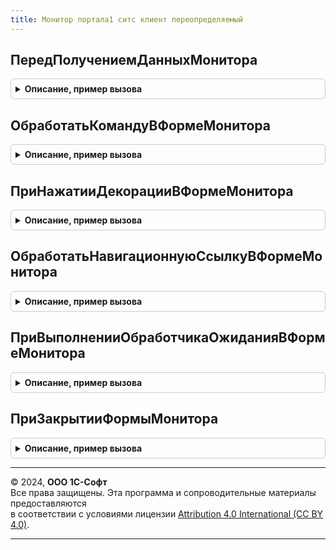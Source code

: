 ```yaml
---
title: Монитор портала1 ситс клиент переопределяемый
---
```



## ПередПолучениемДанныхМонитора
<details style="margin: 1em 0; padding: 0.5em; border: 1px solid #ccc; border-radius: 6px;">

<summary style="font-weight: bold; cursor: pointer;">Описание, пример вызова</summary>

```bsl

// Вызывается перед началом получения данных в форме Монитора в контексте клиента.
// Описание формы Монитора см. в методе ПриСозданииФормыМонитора общего
// модуля МониторПортала1СИТСПереопределяемый, параметр Форма.
//
// Параметры:
//	Форма - ФормаКлиентскогоПриложения - форма Монитора.
//
//@skip-warning
Процедура ПередПолучениемДанныхМонитора(Форма) Экспорт
```

Пример вызова
```bsl
МониторПортала1СИТСКлиентПереопределяемый.ПередПолучениемДанныхМонитора(Форма) 
```
</details>

## ОбработатьКомандуВФормеМонитора
<details style="margin: 1em 0; padding: 0.5em; border: 1px solid #ccc; border-radius: 6px;">

<summary style="font-weight: bold; cursor: pointer;">Описание, пример вызова</summary>

```bsl

// Вызывается при обработке команды в форме Монитора Портала 1С:ИТС
// из обработчика "Подключаемый_ОбработатьКоманду".
// Описание формы Монитора см. в методе ПриСозданииФормыМонитора общего
// модуля МониторПортала1СИТСПереопределяемый, параметр Форма.
//
// Параметры:
//	Форма - ФормаКлиентскогоПриложения - форма Монитора;
//	Команда - КомандаФормы - команда, для которой вызывается обработчик;
//
//@skip-warning
Процедура ОбработатьКомандуВФормеМонитора(Форма, Команда) Экспорт
```

Пример вызова
```bsl
МониторПортала1СИТСКлиентПереопределяемый.ОбработатьКомандуВФормеМонитора(Форма, Команда) 
```
</details>

## ПриНажатииДекорацииВФормеМонитора
<details style="margin: 1em 0; padding: 0.5em; border: 1px solid #ccc; border-radius: 6px;">

<summary style="font-weight: bold; cursor: pointer;">Описание, пример вызова</summary>

```bsl

// Вызывается при обработке события Нажатие элемента декорации в
// форме Монитора Интернет-поддержки из обработчика "Подключаемый_ДекорацияНажатие".
// Описание формы Монитора см. в методе ПриСозданииФормыМонитора общего
// модуля МониторПортала1СИТСПереопределяемый, параметр Форма.
//
// Параметры:
//	Форма - ФормаКлиентскогоПриложения - форма Монитора;
//	Элемент - ДекорацияФормы - декорация, для которой вызвано событие;
//
//@skip-warning
Процедура ПриНажатииДекорацииВФормеМонитора(Форма, Элемент) Экспорт
```

Пример вызова
```bsl
МониторПортала1СИТСКлиентПереопределяемый.ПриНажатииДекорацииВФормеМонитора(Форма, Элемент) 
```
</details>

## ОбработатьНавигационнуюСсылкуВФормеМонитора
<details style="margin: 1em 0; padding: 0.5em; border: 1px solid #ccc; border-radius: 6px;">

<summary style="font-weight: bold; cursor: pointer;">Описание, пример вызова</summary>

```bsl

// Вызывается при обработке события ОбработкаНавигационнойСсылки элемента
// декорации в форме Монитора Портала 1С:ИТС из обработчика
// "Подключаемый_ОбработатьНавигационнуюСсылку";
// Описание формы Монитора см. в методе ПриСозданииФормыМонитора общего
// модуля МониторПортала1СИТСПереопределяемый, параметр Форма.
//
// Параметры:
//	Форма - ФормаКлиентскогоПриложения - форма Монитора;
//	Элемент - ДекорацияФормы - декорация, для которой вызвано событие;
//	НавигационнаяСсылкаФорматированнойСтроки - Строка - ссылка;
//	СтандартнаяОбработка - Булево - признак стандартной обработки;
//
//@skip-warning
Процедура ОбработатьНавигационнуюСсылкуВФормеМонитора( Экспорт
```

Пример вызова
```bsl
МониторПортала1СИТСКлиентПереопределяемый.ОбработатьНавигационнуюСсылкуВФормеМонитора();
```
</details>

## ПриВыполненииОбработчикаОжиданияВФормеМонитора
<details style="margin: 1em 0; padding: 0.5em; border: 1px solid #ccc; border-radius: 6px;">

<summary style="font-weight: bold; cursor: pointer;">Описание, пример вызова</summary>

```bsl

// Вызывается при выполнении обработчика ожидания в форме Монитора Портала 1С:ИТС.
// Описание формы Монитора см. в методе ПриСозданииФормыМонитора общего
// модуля МониторПортала1СИТСПереопределяемый, параметр Форма.
//
// Параметры:
//	Форма - ФормаКлиентскогоПриложения - форма Монитора.
//
//@skip-warning
Процедура ПриВыполненииОбработчикаОжиданияВФормеМонитора(Форма) Экспорт
```

Пример вызова
```bsl
МониторПортала1СИТСКлиентПереопределяемый.ПриВыполненииОбработчикаОжиданияВФормеМонитора(Форма) 
```
</details>

## ПриЗакрытииФормыМонитора
<details style="margin: 1em 0; padding: 0.5em; border: 1px solid #ccc; border-radius: 6px;">

<summary style="font-weight: bold; cursor: pointer;">Описание, пример вызова</summary>

```bsl

// Вызывается при обработке события ПриЗакрытии в форме Монитора Портала 1С:ИТС.
// Описание формы Монитора см. в методе ПриСозданииФормыМонитора общего
// модуля МониторПортала1СИТСПереопределяемый, параметр Форма.
//
// Параметры:
//	Форма - ФормаКлиентскогоПриложения - форма Монитора;
//	ЗавершениеРаботы - Булево - одноименный параметр обработчика формы.
//
//@skip-warning
Процедура ПриЗакрытииФормыМонитора(Форма, ЗавершениеРаботы) Экспорт
```

Пример вызова
```bsl
МониторПортала1СИТСКлиентПереопределяемый.ПриЗакрытииФормыМонитора(Форма, ЗавершениеРаботы) 
```
</details>

---

© 2024, **ООО 1С-Софт**  
Все права защищены. Эта программа и сопроводительные материалы предоставляются  
в соответствии с условиями лицензии [Attribution 4.0 International (CC BY 4.0)](https://creativecommons.org/licenses/by/4.0/legalcode).

---
